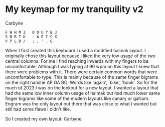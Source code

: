 # My keymap for my tranquility v2

Carbyne

```
F W H M Z   Q O U Y B J
S N R T K   - A E I C X
V P L D /   ; , ' . G
```

When I first created this keyboard I used a modified halmak layout. I originally chose this layout because I liked the very low usage of the two central columns. For me I find reaching inwards with my fingers to be uncomfortable. Although I was typing at 90 wpm on this layout I knew that there were problems with it. There were certain common words that were uncomfortable to type. This is mainly because of the same finger bigrams on the right hand ie AP GA BO. Words like 'again', 'bike', 'book'. So for the much of 2023 I was on the lookout for a new layout. I wanted a layout that had the same low inner column usage of halmak but had much lower same finger bigrams like some of the modern layouts like canary or gallium. Engram was the only layout out there that was close to what I wanted but still had some flaws I didn't like.

So I created my own layout: Carbyne.